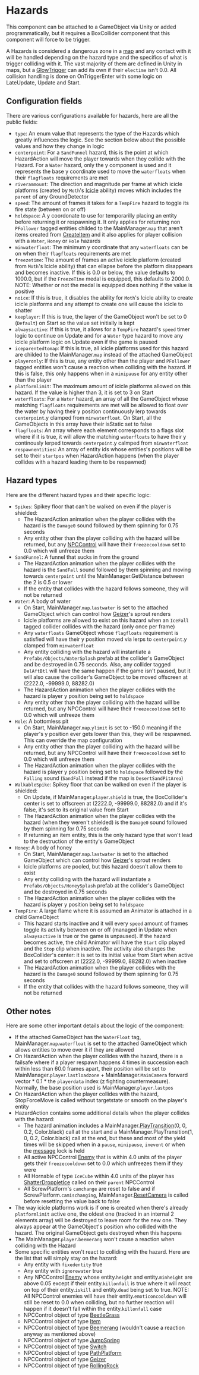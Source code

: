 # Hazards
This component can be attached to a GameObject via Unity or added programmatically, but it requires a BoxCollider component that this component will force to be trigger.

A Hazards is considered a dangerous zone in a [map](../../Enums%20and%20IDs/Maps.md) and any contact with it will be handled depending on the hazard type and the specifics of what is trigger colliding with it. The vast majority of them are defined in Unity in maps, but a [GlowTrigger](GlowTrigger.md) can add its own if their `electime` isn't 0.0. All collision handling is done on OnTriggerEnter with some logic on LateUpdate, Update and Start.

## Configuration fields
There are various configurations available for hazards, here are all the public fields:

- `type`: An enum value that represents the type of the Hazards which greatly influences the logic. See the section below about the possible values and how they change in logic
- `centerpoint`: For a `SandFunnel` hazard, this is the point at which HazardAction will move the player towards when they collide with the Hazard. For a `Water` hazard, only the y component is used and it represents the base y coordinate used to move the `waterfloats` when their `flagfloats` requirements are met
- `riverammount`: The direction and magnitude per frame at which icicle platforms (created by `Moth`'s [Icicle](../../PlayerControl/Field%20abilities.md#icicle) ability) moves which includes the `parent` of any GroundDetector
- `speed`: The amount of frames it takes for a `TempFire` hazard to toggle its fire state (between on or off)
- `holdspace`: A y coordonate to use for temporarilly placing an entity before returning it or respawning it. It only applies for returning non `PFollower` tagged entities childed to the MainManager.`map` that aren't items created from [CreateItem](../../Entities/EntityControl/EntityControl%20Methods.md#createitem) and it also applies for player collision with a `Water`, `Honey` or `Hole` hazards
- `minwaterfloat`: The minimum y coordinate that any `waterfloats` can be on when their `flagfloats` requirements are met
- `freezetime`: The amount of frames an active icicle platform (created from `Moth`'s Icicle ability) that can ellapse before the platform disappears and becomes inactive. If this is 0.0 or below, the value defaults to 1000.0, but if the `FreezeTime` medal is equipped, this defaults to 2000.0. NOTE: Whether or not the medal is equipped does nothing if the value is positive
- `noice`: If this is true, it disables the ability for `Moth`'s Icicle ability to create icicle platforms and any attempt to create one will cause the icicle to shatter
- `keeplayer`: If this is true, the layer of the GameObject won't be set to 0 (`Default`) on Start so the value set initially is kept
- `alwaysactive`: If this is true, it allows for a `TempFire` hazard's `speed` timer logic to continue on Update and for a `Water` type hazard to move any icicle platform logic on Update even if the game is paused
- `iceparentedtomap`: If this is true, all icicle platforms used for this hazard are childed to the MainManager.`map` instead of the attached GameObject
- `playeronly`: If this is true, any entity other than the player and `PFollower` tagged entities won't cause a reaction when colliding with the hazard. If this is false, this only happens when in a `minipause` for any entity other than the player
- `platformlimit`: The maximum amount of icicle platforms allowed on this hazard. If the value is higher than 3, it is set to 3 on Start
- `waterfloats`: For a `Water` hazard, an array of all the GameObject whose matching `flagfloats` requirements are met will be allowed to float over the water by having their y position continuously lerp towards `centerpoint`.y clamped from `minwaterfloat`. On Start, all the GameObjects in this array have their isStatic set to false
- `flagfloats`: An array where each element corresponds to a flags slot where if it is true, it will allow the matching `waterfloats` to have their y continously lerped towards `centerpoint`.y calmped from `minwaterfloat`
- `respawnentities`: An array of entity ids whose entities's positions will be set to their `startpos` when HazardAction happens (when the player collides with a hazard leading them to be respawned)

## Hazard types
Here are the different hazard types and their specific logic:

- `Spikes`: Spikey floor that can't be walked on even if the player is shielded:
    - The HazardAction animation when the player collides with the hazard is the `Damage0` sound followed by them spinning for 0.75 seconds
    - Any entity other than the player colliding with the hazard will be returned, but any [NPCControl](../../Entities/NPCControl/NPCControl.md) will have their `freezecooldown` set to 0.0 which will unfreeze them
- `SandFunnel`: A funnel that sucks in from the ground
    - The HazardAction animation when the player collides with the hazard is the `SandFall` sound followed by them spinning and moving towards `centerpoint` until the MainManager.GetDistance between the 2 is 0.5 or lower
    - If the entity that collides with the hazard follows someone, they will not be returned
- `Water`: A body of water
    - On Start, MainManager.`map`.`lastwater` is set to the attached GameObject which can control how [Geizer](../../Entities/NPCControl/ObjectTypes/Geizer.md)'s sprout renders
    - Icicle platforms are allowed to exist on this hazard when an `IceFall` tagged collider collides with the hazard (only once per frame)
    - Any `waterfloats` GameObject whose `flagfloats` requirement is satisfied will have their y position moved via lerps to `centerpoint`.y clamped from `minwaterfloat`
    - Any entity colliding with the hazard will instantiate a `Prefabs/Objects/WaterSplash` prefab at the collider's GameObject and be destroyed in 0.75 seconds. Also, any collider tagged `DelAftBtl` will have the same happen if the game isn't paused, but it will also cause the collider's GameObject to be moved offscreen at (2222.0, -99999.0, 88282.0)
    - The HazardAction animation when the player collides with the hazard is player y position being set to `holdspace` 
    - Any entity other than the player colliding with the hazard will be returned, but any NPCControl will have their `freezecooldown` set to 0.0 which will unfreeze them
- `Hole`: A bottomless pit
    - On Start, MainManager.`map`.`ylimit` is set to -150.0 meaning if the player's y position ever gets lower than this, they will be respawned. This can override the map configuration
    - Any entity other than the player colliding with the hazard will be returned, but any NPCControl will have their `freezecooldown` set to 0.0 which will unfreeze them
    - The HazardAction animation when the player collides with the hazard is player y position being set to `holdspace` followed by the `Falling` sound (`SandFall` instead if the map is `DesertSandPitArea`)
- `WalkableSpike`: Spikey floor that can be walked on even if the player is shielded:
    - On Update, if MainManager.`player`.`shield` is true, the BoxCollider's center is set to offscreen at (2222.0, -99999.0, 88282.0) and if it's false, it's set to its original value from Start
    - The HazardAction animation when the player collides with the hazard (when they weren't shielded) is the `Damage0` sound followed by them spinning for 0.75 seconds
    - If returning an item entity, this is the only hazard type that won't lead to the destruction of the entity's GameObject
- `Honey`: A body of honey
    - On Start, MainManager.`map`.`lastwater` is set to the attached GameObject which can control how [Geizer](../../Entities/NPCControl/ObjectTypes/Geizer.md)'s sprout renders
    - Icicle platforms are pooled, but this hazard doesn't allow them to exist
    - Any entity colliding with the hazard will instantiate a `Prefabs/Objects/HoneySplash` prefab at the collider's GameObject and be destroyed in 0.75 seconds
    - The HazardAction animation when the player collides with the hazard is player y position being set to `holdspace` 
- `TempFire`: A large flame where it is assumed an Animator is attached in a child GameObject
    - This hazard starts inactive and it will every `speed` amount of frames toggle its activity between on or off (managed in Update when `alwaysactive` is true or the game is unpaused). If the hazard becomes active, the child Animator will have the `Start` clip played and the `Stop` clip when inactive. The activity also changes the BoxCollider's center: it is set to its initial value from Start when active and set to offscreen at (2222.0, -99999.0, 88282.0) when inactive
    - The HazardAction animation when the player collides with the hazard is the `Damage0` sound followed by them spinning for 0.75 seconds
    - If the entity that collides with the hazard follows someone, they will not be returned

## Other notes
Here are some other important details about the logic of the component:

- If the attached GameObject has the `WaterFloat` tag, MainManager.`map`.`waterfloat` is set to the attached GameObject which allows entities to move over it if they are allowed
- On HazardAction when the player collides with the hazard, there is a failsafe where if a player respawn happens 4 times in succession each within less than 60.0 frames apart, their position will be set to MainManager.`player`.`lastloadzone` + MainManager.`MainCamera` forward vector * 0.1 * the `playerdata` index (z fighting countermeasure). Normally, the base position used is MainManager.`player`.`lastpos`
- On HazardAction when the player collides with the hazard, StopForceMove is called without targetstate or smooth on the player's entity
- HazardAction contains some additional details when the player collides with the hazard:
    - The hazard animation includes a MainManager.[PlayTransition](../../General%20systems/Transition%20system.md)(0, 0, 0.2, Color.black) call at the start and a MainManager.PlayTransition(1, 0, 0.2, Color.black) call at the end, but these and most of the yield times will be skipped when in a `pause`, `minipause`, `inevent` or when the [message](../../SetText/Notable%20states.md#message) lock is held
    - All active NPCControl [Enemy](../../Entities/NPCControl/Enemy.md) that is within 4.0 units of the player gets their `freezecooldown` set to 0.0 which unfreezes them if they were
    - All Hornable of type `IceCube` within 4.0 units of the player has [ShatterDroppletIce](../../Entities/NPCControl/ObjectTypes/Dropplet.md#shatterdroppletice) called on their `parent` NPCControl
    - All ScrewPlatform's `camchange` are reset to false and if ScrewPlatform.`camischanging`, MainManager.[ResetCamera](../../General%20systems/Camera%20system.md#resetcamera) is called before resetting the value back to false
- The way icicle platforms work is if one is created when there's already `platformlimit` active one, the oldest one (tracked in an internal 2 elements array) will be destroyed to leave room for the new one. They always appear at the GameObject's position who collided with the hazard. The original GameObject gets destroyed when this happens
- The MainManager.`player`.`beemerang` won't cause a reaction when colliding with the Hazard
- Some specific entities won't react to colliding with the hazard. Here are the list that will simply stay on the hazard:
    - Any entity with `fixedentity` true
    - Any entity with `ignorewater` true
    - Any NPCControl [Enemy](../../Entities/NPCControl/Enemy.md) whose entity.`height` and entity.`minheight` are above 0.05 except if their entity.`killonfall` is true where it will react on top of their entity.`iskill` and entity.`dead` being set to true. NOTE: All NPCControl enemies will have their entity.`emoticoncooldown` will still be reset to 0.0 when colliding, but no further reaction will happen if it doesn't fall within the entity.`killonfall` case
    - NPCControl object of type [BeetleGrass](../../Entities/NPCControl/ObjectTypes/BeetleGrass.md)
    - NPCControl object of type [Item](../../Entities/NPCControl/ObjectTypes/Item.md)
    - NPCControl object of type [Beemerang](../../Entities/NPCControl/ObjectTypes/Beemerang.md) (wouldn't cause a reaction anyway as mentioned above)
    - NPCControl object of type [JumpSpring](../../Entities/NPCControl/ObjectTypes/JumpSpring.md)
    - NPCControl object of type [Switch](../../Entities/NPCControl/ObjectTypes/Switch.md)
    - NPCControl object of type [PathPlatform](../../Entities/NPCControl/ObjectTypes/PathPlatform.md)
    - NPCControl object of type [Geizer](../../Entities/NPCControl/ObjectTypes/Geizer.md)
    - NPCControl object of type [RollingRock](../../Entities/NPCControl/ObjectTypes/RollingRock.md)
